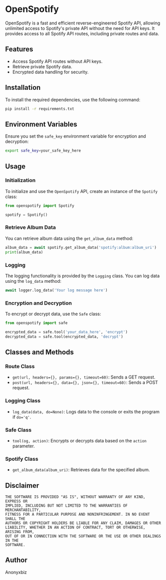 # OpenSpotify

OpenSpotify is a fast and efficient reverse-engineered Spotify API, allowing unlimited access to Spotify's private API without the need for API keys. It provides access to all Spotify API routes, including private routes and data.

## Features

- Access Spotify API routes without API keys.
- Retrieve private Spotify data.
- Encrypted data handling for security.

## Installation

To install the required dependencies, use the following command:

```bash
pip install -r requirements.txt
```

## Environment Variables

Ensure you set the `safe_key` environment variable for encryption and decryption:

```bash
export safe_key=your_safe_key_here
```

## Usage

### Initialization

To initialize and use the `OpenSpotify` API, create an instance of the `Spotify` class:

```python
from openspotify import Spotify

spotify = Spotify()
```

### Retrieve Album Data

You can retrieve album data using the `get_album_data` method:

```python
album_data = await spotify.get_album_data('spotify:album:album_uri')
print(album_data)
```

### Logging

The logging functionality is provided by the `Logging` class. You can log data using the `log_data` method:

```python
await logger.log_data('Your log message here')
```

### Encryption and Decryption

To encrypt or decrypt data, use the `Safe` class:

```python
from openspotify import safe

encrypted_data = safe.tool('your_data_here', 'encrypt')
decrypted_data = safe.tool(encrypted_data, 'decrypt')
```

## Classes and Methods

### Route Class

- `get(url, headers={}, params={}, timeout=60)`: Sends a GET request.
- `post(url, headers={}, data={}, json={}, timeout=60)`: Sends a POST request.

### Logging Class

- `log_data(data, do=None)`: Logs data to the console or exits the program if `do='q'`.

### Safe Class

- `tool(og, action)`: Encrypts or decrypts data based on the `action` parameter.

### Spotify Class

- `get_album_data(album_uri)`: Retrieves data for the specified album.

## Disclaimer

```
THE SOFTWARE IS PROVIDED "AS IS", WITHOUT WARRANTY OF ANY KIND, EXPRESS OR
IMPLIED, INCLUDING BUT NOT LIMITED TO THE WARRANTIES OF MERCHANTABILITY,
FITNESS FOR A PARTICULAR PURPOSE AND NONINFRINGEMENT. IN NO EVENT SHALL THE
AUTHORS OR COPYRIGHT HOLDERS BE LIABLE FOR ANY CLAIM, DAMAGES OR OTHER
LIABILITY, WHETHER IN AN ACTION OF CONTRACT, TORT OR OTHERWISE, ARISING FROM,
OUT OF OR IN CONNECTION WITH THE SOFTWARE OR THE USE OR OTHER DEALINGS IN THE
SOFTWARE.
```

## Author

Anonyxbiz

